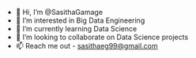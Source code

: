 - 👋 Hi, I’m @SasithaGamage
- 👀 I’m interested in Big Data Engineering
- 🌱 I’m currently learning Data Science
- 💞️ I’m looking to collaborate on Data Science projects
- 📫 Reach me out - sasithaeg99@gmail.com

<!---
SasithaGamage/SasithaGamage is a ✨ special ✨ repository because its `README.md` (this file) appears on your GitHub profile.
You can click the Preview link to take a look at your changes.
--->
